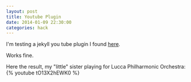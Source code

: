 ```yaml
---
layout: post
title: Youtube Plugin
date: 2014-01-09 22:30:00
categories: hack
---
```


I'm testing a jekyll you tube plugin I found [here](https://gist.github.com/joelverhagen/1805814).

Works fine. 

Here the result, my "little" sister playing for  Lucca  Philharmonic Orchestra:
{% youtube tO13X2hEWK0 %} 
  
